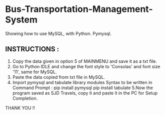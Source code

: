 # Bus-Transportation-Management-System
Showing how to use MySQL, with Python. Pymysql.

INSTRUCTIONS :
------------

1. Copy the data given in option 5 of MAINMENU and save it as a txt file.
2. Go to Python IDLE and change the font style to 'Consolas' and font size '11', same for MySQL.
3. Paste the data copied from txt file in MySQL.
4. Import pymysql and tabulate library modules
   Syntax to be written in Command Prompt :
   pip install pymysql
   pip install tabulate
5.Now the program saved as SJD Travels, copy it and paste it in the PC for Setup Completion.

THANK YOU !!
